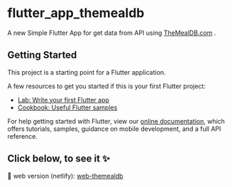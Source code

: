 # flutter_app_themealdb

A new Simple Flutter App for get data from API using [TheMealDB.com](https://www.themealdb.com/) .

## Getting Started

This project is a starting point for a Flutter application.

A few resources to get you started if this is your first Flutter project:

- [Lab: Write your first Flutter app](https://flutter.dev/docs/get-started/codelab)
- [Cookbook: Useful Flutter samples](https://flutter.dev/docs/cookbook)

For help getting started with Flutter, view our
[online documentation](https://flutter.dev/docs), which offers tutorials, samples, guidance on mobile development, and a full API reference.

## Click below, to see it :sparkles:

:pushpin: web version (netlify): [web-themealdb](https://serene-snickerdoodle-76fc77.netlify.app/)
